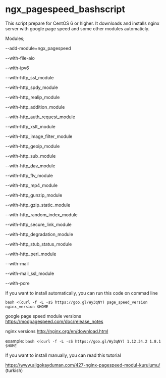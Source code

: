 # ngx_pagespeed_bashscript

This script prepare for CentOS 6 or higher. It downloads and installs nginx server with google page speed and some other modules automaticly.

Modules;

--add-module=ngx_pagespeed

--with-file-aio 

--with-ipv6 

--with-http_ssl_module 

--with-http_spdy_module 

--with-http_realip_module 

--with-http_addition_module 

--with-http_auth_request_module 

--with-http_xslt_module 

--with-http_image_filter_module 

--with-http_geoip_module 

--with-http_sub_module 

--with-http_dav_module 

--with-http_flv_module 

--with-http_mp4_module 

--with-http_gunzip_module 

--with-http_gzip_static_module 

--with-http_random_index_module 

--with-http_secure_link_module 

--with-http_degradation_module 

--with-http_stub_status_module 

--with-http_perl_module 

--with-mail 

--with-mail_ssl_module 

--with-pcre

If you want to install automatically, you can run this code on commad line

`bash <(curl -f -L -sS https://goo.gl/Wy3qNY) page_speed_version nginx_version $HOME`

google page speed module versions https://modpagespeed.com/doc/release_notes

nginx versions http://nginx.org/en/download.html

example: `bash <(curl -f -L -sS https://goo.gl/Wy3qNY) 1.12.34.2 1.8.1 $HOME`

If you want to install manually, you can read this tutorial 

https://www.aligokayduman.com/427-nginx-pagespeed-modul-kurulumu/ (turkish)